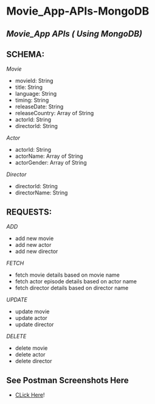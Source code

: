 # Movie_App-APIs-MongoDB
## _Movie_App APIs ( Using MongoDB)_

## SCHEMA:
_Movie_
- movieId: String
- title: String
- language: String
- timing: String
- releaseDate: String
- releaseCountry: Array of String
- actorId: String
- directorId: String

_Actor_
- actorId: String
- actorName: Array of String
- actorGender:  Array of String

_Director_
- directorId: String
- directorName: String

## REQUESTS:

_ADD_
- add new movie
- add new actor
- add new director


_FETCH_
- fetch movie details based on movie name
- fetch actor episode details based on actor name
- fetch director details based on director name

_UPDATE_
- update movie 
- update actor
- update director 

_DELETE_
- delete movie
- delete actor
- delete director

## See Postman Screenshots Here
- [CLick Here](https://github.com/KhushiPatel12/Movie_App/tree/main/Postman)!

 

